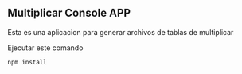 ## Multiplicar Console APP

Esta es una aplicacion para generar archivos de tablas
de multiplicar

Ejecutar este comando

```
npm install
```